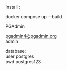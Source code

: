 Install :  
  
docker compose up --build  
  
PGAdmin  

pgadmin4@pgadmin.org  
admin  

database:  
user  postgres  
pwd  postgres123  
